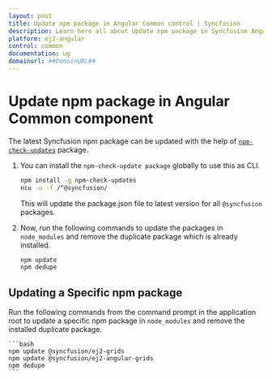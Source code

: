 ```yaml
---
layout: post
title: Update npm package in Angular Common control | Syncfusion
description: Learn here all about Update npm package in Syncfusion Angular Common control of Syncfusion Essential JS 2 and more.
platform: ej2-angular
control: common
documentation: ug
domainurl: ##DomainURL##
---
```



# Update npm package in Angular Common component

The latest Syncfusion npm package can be updated with the help of [`npm-check-updates`](https://www.npmjs.com/package/npm-check-updates) package.

1. You can install the `npm-check-update package` globally to use this as CLI.

    ```bash
    npm install -g npm-check-updates
    ncu -u -f /^@syncfusion/
    ```

    This will update the package.json file to latest version for all `@syncfusion` packages.

2. Now, run the following commands to update the packages in `node_modules` and remove the duplicate package which is already installed.

    ```bash
    npm update
    npm dedupe
    ```

## Updating a Specific npm package

Run the following commands from the command prompt in the application root to update a specific npm package in `node_modules` and remove the installed duplicate package.

    ```bash
    npm update @syncfusion/ej2-grids
    npm update @syncfusion/ej2-angular-grids
    npm dedupe
    ```
